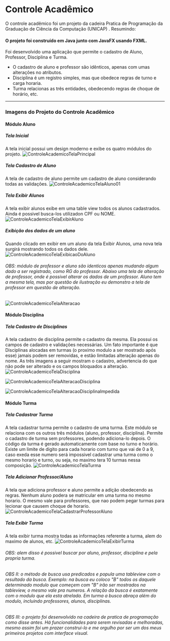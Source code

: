 # Controle Acadêmico

O controle acadêmico foi um projeto da cadeira Pratica de Programação da Graduação de Ciência da Computação (UNICAP) . Resumindo:

#### O projeto foi construído em Java junto com JavaFX usando FXML.

Foi desenvolvido uma aplicação que permite o cadastro de Aluno, Professor, Disciplina e Turma. 

- O cadastro de aluno e professor são idênticos, apenas com umas alterações no atributos.
- Disciplina é um registro simples, mas que obedece regras de turno e carga horaria.
- Turma relacionas as três entidades, obedecendo regras de choque de horário, etc.

-----------------------------------
### Imagens do Projeto do Controle Acadêmico

#### Módulo Aluno
##### Tela Inicial
A tela inicial possui um design moderno e exibe os quatro módulos do projeto.
![ControleAcademicoTelaPrincipal](https://user-images.githubusercontent.com/76691413/104735456-5dd8ee80-5720-11eb-8d63-1f4320e02959.PNG)



##### Tela Cadastro de Aluno
A tela de cadastro de aluno permite um cadastro de aluno considerando todas as validações. 
![ControleAcademicoTelaAluno01](https://user-images.githubusercontent.com/76691413/104737391-efe1f680-5722-11eb-9ce0-ad1c6a21c2b1.PNG)

##### Tela Exibir Alunos
A tela exibir alunos exibe em uma table view todos os alunos cadastrados. Ainda é possivel busca-los utilizadon CPF ou NOME.
![ControleAcademicoTelaExibirAluno](https://user-images.githubusercontent.com/76691413/104737626-40f1ea80-5723-11eb-8860-59fcd8b5781b.PNG)

##### Exibição dos dados de um aluno
Quando clicado em exibir em um aluno da tela Exibir Alunos, uma nova tela surgirá mostrando todos os dados dele.
![ControleAcademicoTelaExibicaoDoAluno](https://user-images.githubusercontent.com/76691413/104738101-d9886a80-5723-11eb-99a5-47775d98a3e6.PNG)

###### OBS: módulo de professor e aluno são identicos apenas mudando algum dado a ser registrado, como RG do professor. Abaixo uma tela de alteração de professor, onde é possivel alterar os dados de um professor. Aluno tem a mesma tela, mas por questão de ilustração eu demonstro a tela de professor em questão de alteração.
![ControleAcademicoTelaAlteracao](https://user-images.githubusercontent.com/76691413/104738599-819e3380-5724-11eb-8685-3cb7a21a5590.PNG)

#### Módulo Disciplina
##### Tela Cadastro de Disciplinas
A tela cadastro de disciplina permite o cadastro da mesma. Ela possui os campos de cadastro e validações necessárias. Um fato importante é que Disciplinas alocadas em turmas (o proximo modulo a ser mostrado após esse) jamais podem ser removidas, e estão limitadas alteração apenas do nome. As três imagens a seguir mostram o cadastro, advertencia do que não pode ser alterado e os campos bloquados a alteração.
![ControleAcademicoTelaDisciplina](https://user-images.githubusercontent.com/76691413/104739447-7dbee100-5725-11eb-842f-1219633c77c4.PNG)

![ControleAcademicoTelaAlteracaoDisciplina](https://user-images.githubusercontent.com/76691413/104739573-9c24dc80-5725-11eb-8929-ca93112d411f.PNG)

![ControleAcademicoTelaAlteracaoDisciplinaImpedida](https://user-images.githubusercontent.com/76691413/104739618-aa72f880-5725-11eb-8051-e9be6f1ca05e.PNG)

#### Módulo Turma
##### Tela Cadastrar Turma
A tela cadastrar turma permite o cadastro de uma turma. Este módulo se relaciona com os outros três módulos (aluno, professor, disciplina). Permite o cadastro de turma sem professores, podendo adiciona-lo depois. O código da turma é gerado automaticamente com base no turno e horário. Existe um limite de digito para cada horario com turno que vai de 0 a 9, caso exeda esse numero será impossivel cadastrar uma turma como o mesmo horario e turno, ou seja, no maximo tera 10 turmas nessa composição.
![ControleAcademicoTelaTurma](https://user-images.githubusercontent.com/76691413/104740513-ccb94600-5726-11eb-906f-e202c0e3fdfb.PNG)

##### Tela Adicionar Professor/Aluno
A tela que adiciona professor e aluno permite a adição obedecendo as regras. Nenhum aluno podera se matricular em uma turma no mesmo horario. O mesmo vale para professores, que nao podem pegar turmas para lecionar que causem choque de horario.
![ControleAcademicoTelaCadastrarProfessorAluno](https://user-images.githubusercontent.com/76691413/104740776-1c980d00-5727-11eb-8b50-1c406a42cc78.PNG)


##### Tela Exibir Turma
A tela exibir turma mostra todas as informações referente a turma, alem do maximo de alunos, etc. 
![ControleAcademicoTelaExibirTurma](https://user-images.githubusercontent.com/76691413/104741142-8dd7c000-5727-11eb-9b0f-0a1b490e4801.PNG)

###### OBS: alem disso é possivel buscar por aluno, professor, disciplina e pela propria turma.
###### OBS II: o método de busca usa predicados e popula uma tableview com o resultado da busca. Exemplo: na busca eu coloco "B" todos os daquele determinado modulo que começem com "B" irão ser mostrados na tableview, o mesmo vale pra numeros. A relação da busca é exatamente com o modulo que ela esta atrelada. Em turma a busca abraça além do modulo, incluindo professores, alunos, disciplinas.

###### OBS III: o projeto foi desenvolvido na cadeira de pratica de programação como disse antes. Há funcionalidades para serem revisadas e melhoradas, mesmo assim foi um prazer construi-lo e me orgulho por ser um dos meus primeiros projetos com interface visual.
